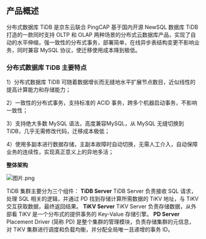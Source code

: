 ## **产品概述**

分布式数据库 TiDB 是京东云联合 PingCAP 基于国内开源 NewSQL 数据库 TiDB 打造的一款同时支持 OLTP 和 OLAP 两种场景的分布式云数据库产品，实现了自动的水平伸缩，强一致性的分布式事务，部署简单，在线异步表结构变更不影响业务，同时兼容 MySQL 协议，使迁移使用成本降到极低。

### 分布式数据库 TiDB 主要特点

1）分布式数据库 TiDB 可随着数据增长而无缝地水平扩展节点数目，近似线性的提高计算能力和存储能力；

2）一致性的分布式事务，支持标准的 ACID 事务，跨多个机器启动事务，不影响一致性；

3）支持绝大多数 MySQL 语法，高度兼容MySQL，从 MySQL 无缝切换到 TiDB，几乎无需修改代码，迁移成本极低；

4）使用多副本进行数据存储，主副本故障时自动切换，无需人工介入，自动保障业务的连续性，实现真正意义上的异地多活；

**整体架构**

![图片.png](https://img1.jcloudcs.com/cms/2577a249-fd8e-44fb-aed5-90eab1b7964320180621183731.png)

TiDB 集群主要分为三个组件：
**TiDB Server**
TiDB Server 负责接收 SQL 请求，处理 SQL 相关的逻辑，并通过 PD 找到存储计算所需数据的 TiKV 地址，与 TiKV 交互获取数据，最终返回结果。
**TiKV Server**
TiKV Server 负责存储数据，从外部看 TiKV 是一个分布式的提供事务的 Key-Value 存储引擎。
**PD Server**
Placement Driver (简称 PD) 是整个集群的管理模块，负责存储集群的元信息，对 TiKV 集群进行调度和负载均衡，并分配全局唯一且递增的事务 ID。
